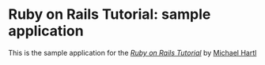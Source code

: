 # Ruby on Rails Tutorial: sample application

This is the sample application for
the [*Ruby on Rails Tutorial*](http://railstutorial.org)
by [Michael Hartl](http://michaelhartl.com)